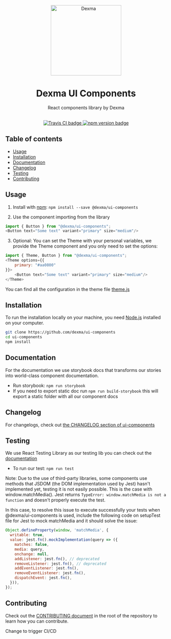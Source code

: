 <p align="center">
    <img src="https://get.dexma.com/hs-fs/hubfs/Logo/New%20DEXMA%20Logo.png?width=350&name=New%20DEXMA%20Logo.png" alt="Dexma" width="220">
</p>

<h1 align="center">Dexma UI Components</h1>

<p align="center">React components library by Dexma</p>

<p align="center">
  <br>
  <a href="https://app.travis-ci.com/github/dexma/ui-components">
    <img src="https://app.travis-ci.com/dexma/ui-components.svg?branch=master" alt="Travis CI badge">
  </a>
  <a href="https://github.com/styled-components/styled-components">
    <img src="https://img.shields.io/badge/style-%F0%9F%92%85%20styled--components-orange.svg?colorB=daa357&colorA=db748e" alt="npm version badge">
  </a>
</p>

## Table of contents

- [Usage](#usage)
- [Installation](#installation)
- [Documentation](#documentation)
- [Changelog](#changelog)
- [Testing](#testing)
- [Contributing](#contributing)

## Usage

1) Install with [npm](https://www.npmjs.com): `npm install --save @dexma/ui-components`

2) Use the component importing from the library

```javascript
import { Button } from "@dexma/ui-components";
<Button text="Some text" variant="primary" size="medium"/>
```

3) Optional: You can set the Theme with your personal variables, we provide the Theme component and you only need to set the options:

```javascript
import { Theme, Button } from "@dexma/ui-components";
<Theme options={{
    primary: "#aa0800"
}}>
    <Button text="Some text" variant="primary" size="medium"/>
</Theme>
```

You can find all the configuration in the theme file [theme.js](https://github.com/dexma/ui-components/blob/master/src/styles/theme.js)

## Installation

To run the installation locally on your machine, you need [Node.js](https://nodejs.org/en/) installed on your computer.

```bash
git clone https://github.com/dexma/ui-components
cd ui-components
npm install
```

## Documentation

For the documentation we use storybook docs that transforms our stories into world-class component documentation.

- Run storybook: `npm run storybook`
- If you need to export static doc run `npm run build-storybook` this will export a static folder with all our component docs

## Changelog

For changelogs, check out [the CHANGELOG section of ui-components](https://github.com/dexma/ui-components/blob/master/CHANGELOG.md)

## Testing

We use React Testing Library as our testing lib you can check out the [documentation](https://testing-library.com/docs/react-testing-library/intro)

- To run our test: `npm run test`

Note: Due to the use of third-party libraries, some components use methods that JSDOM (the DOM implementation used by Jest) hasn't implemented yet, testing it is not easily possible. This is the case with window.matchMedia(). Jest returns ```TypeError: window.matchMedia is not a function``` and doesn't properly execute the test.

In this case, to resolve this issue to execute successfully your tests when @dexma/ui-components is used, include the following code on setupTest file for Jest to mock matchMedia and it should solve the issue:

```javascript
Object.defineProperty(window, 'matchMedia', {
  writable: true,
  value: jest.fn().mockImplementation(query => ({
    matches: false,
    media: query,
    onchange: null,
    addListener: jest.fn(), // deprecated
    removeListener: jest.fn(), // deprecated
    addEventListener: jest.fn(),
    removeEventListener: jest.fn(),
    dispatchEvent: jest.fn(),
  })),
});
```

## Contributing

Check out the [CONTRIBUTING document](https://github.com/dexma/ui-components/blob/master/CONTRIBUTING.md) in the root of the repository to learn how you can contribute.

Change to trigger CI/CD
